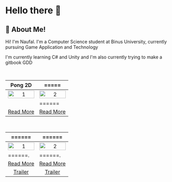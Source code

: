 # Hello there 👋 

## 📌 About Me!

Hi! I'm Naufal. I'm a Computer Science student at Binus University, currently pursuing Game Application and Technology

I'm currently learning C# and Unity and I'm also currently trying to make a gitbook GDD

<br>

<table width="100%">
  <thead>
    <tr>
      <th width="50%" align="center"><a>Pong 2D </a></th> <!--tittle-->
      <th width="50%" align="center"><a>=====</a></th> <!--tittle-->
    </tr>
  </thead>
  <tbody>
    <tr>
      <td align="center">
        <img src="https://github.com/user-attachments/assets/6ff835e7-4939-48c8-8d5d-e0e5d67b7cb6" alt="1" style="width:100%;height:auto;">
      </td>
      <td align="center">
        <img src="GIF" alt="2" style="width:100%;height:auto;">
      </td>
    </tr>
    <tr>
      <td valign="text-top"></td> <!--desc-->
      <td valign="text-top">======</td> <!--desc-->
    </tr>
    <tr>
      <td align="center"><a href="">Read More</a></td> <!--link1-->
      <td align="center"><a href="======">Read More</a></td> <!--link2-->
    </tr>
  </tbody>
</table>


<br>


<table width="100%">
  <thead>
    <tr>
      <th width="50%" align="center"><a>======</a></th> <!--tittle 3-->
      <th width="50%" align="center"><a>======</a></th> <!--tittle 4-->
    </tr>
  </thead>
  <tbody>
    <tr>
      <td align="center">
        <img src="======" alt="1" style="width:100%;height:auto;">
      </td>
      <td align="center">
        <img src="======" alt="2" style="width:100%;height:auto;">
      </td>
    </tr>
    <tr>
      <td valign="text-top">======.</td> <!--desc-->
      <td valign="text-top">======.</td> <!--desc-->
    </tr>
    <tr>
      <td align="center"><a href="======">Read More</a></td> <!--link 3-->
      <td align="center"><a href="======">Read More</a></td> <!--link 4-->
    </tr>
    <tr>
      <td align="center"><a href="======">Trailer</a></td> <!--link 3-->
      <td align="center"><a href="======">Trailer</a></td> <!--link 4-->
    </tr>
  </tbody>
</table>
